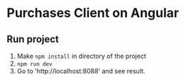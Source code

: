 # Purchases Client on Angular

## Run project

1. Make `npm install` in directory of the project
2. `npm run dev`
4. Go to 'http://localhost:8088' and see result.
